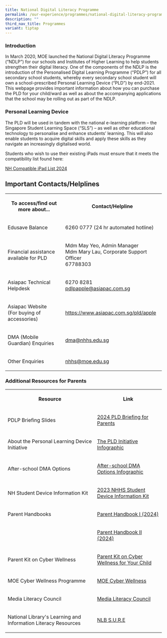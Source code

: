 ```yaml
---
title: National Digital Literacy Programme
permalink: /our-experience/programmes/national-digital-literacy-programme/
description: ""
third_nav_title: Programmes
variant: tiptap
---
```

<h3>Introduction</h3><p>In March 2020, MOE launched the National Digital Literacy Programme (“NDLP”) for our schools and Institutes of Higher Learning to help students strengthen their digital literacy. One of the components of the NDLP is the introduction of the Personalised Digital Learning Programme (“PDLP”) for all secondary school students, whereby every secondary school student will own a school-prescribed Personal Learning Device (“PLD”) by end-2021. This webpage provides important information about how you can purchase the PLD for your child/ward as well as about the accompanying applications that the school may be rolling out as part of the NDLP.</p><h3>Personal Learning Device</h3><p>The PLD will be used in tandem with the national e-learning platform – the Singapore Student Learning Space (“SLS”) – as well as other educational technology to personalise and enhance students’ learning. This will also enable students to acquire digital skills and apply these skills as they navigate an increasingly digitalised world.</p><p>Students who wish to use their existing iPads must ensure that it meets the compatibility list found here:</p><p><a href="/files/PDLP/NH_Compatible_iPad_List___2024.pdf" rel="noopener noreferrer nofollow" target="_blank">NH Compatible iPad List 2024</a></p><h2>Important Contacts/Helplines</h2><table><tbody><tr><th rowspan="1" colspan="1"><p>To access/find out more about...</p></th><th rowspan="1" colspan="1"><p>Contact/Helpline</p></th></tr><tr><td rowspan="1" colspan="1"><p>Edusave Balance</p></td><td rowspan="1" colspan="1"><p>6260 0777 (24 hr automated hotline)</p></td></tr><tr><td rowspan="1" colspan="1"><p>Financial assistance available for PLD</p></td><td rowspan="1" colspan="1"><p>Mdm May Yeo, Admin Manager<br>Mdm Mary Lau, Corporate Support Officer<br>67788303</p></td></tr><tr><td rowspan="1" colspan="1"><p>Asiapac Technical Helpdesk</p></td><td rowspan="1" colspan="1"><p>6270 8281<br><a href="mailto:pdlpapple@asiapac.com.sg" rel="noopener noreferrer nofollow" target="_blank">pdlpapple@asiapac.com.sg</a><br></p></td></tr><tr><td rowspan="1" colspan="1"><p>Asiapac Website<br>(For buying of accessories)</p></td><td rowspan="1" colspan="1"><p><a href="https://www.asiapac.com.sg/pld/apple" rel="noopener noreferrer nofollow" target="_blank">https://www.asiapac.com.sg/pld/apple</a><br></p></td></tr><tr><td rowspan="1" colspan="1"><p>DMA (Mobile Guardian) Enquiries</p></td><td rowspan="1" colspan="1"><p><a href="mailto:dma@nhhs.edu.sg" rel="noopener noreferrer nofollow" target="_blank">dma@nhhs.edu.sg</a></p></td></tr><tr><td rowspan="1" colspan="1"><p>Other Enquiries</p></td><td rowspan="1" colspan="1"><p><a href="mailto:nhhs@moe.edu.sg" rel="noopener noreferrer nofollow" target="_blank">nhhs@moe.edu.sg</a></p></td></tr></tbody></table><h3>Additional Resources for Parents</h3><table><tbody><tr><th rowspan="1" colspan="1"><p>Resource</p></th><th rowspan="1" colspan="1"><p>Link</p></th></tr><tr><td rowspan="1" colspan="1"><p>PDLP Briefing Slides</p></td><td rowspan="1" colspan="1"><p><a href="/files/PDLP/Briefing_for_Parents__PDLP__2024.pdf" rel="noopener noreferrer nofollow" target="_blank">2024 PLD Briefing for Parents</a></p></td></tr><tr><td rowspan="1" colspan="1"><p>About the Personal Learning Device Initiative</p></td><td rowspan="1" colspan="1"><p><a href="/files/PDLP/Infographic_on_the_PLD_Initiative_2024.pdf" rel="noopener noreferrer nofollow" target="_blank">The PLD Initiative Infographic</a></p></td></tr><tr><td rowspan="1" colspan="1"><p>After-school DMA Options</p></td><td rowspan="1" colspan="1"><p><a href="/files/PDLP/Infographic_on_DMA_Options_2024.pdf" rel="noopener noreferrer nofollow" target="_blank">After-school DMA Options Infographic</a></p></td></tr><tr><td rowspan="1" colspan="1"><p>NH Student Device Information Kit</p></td><td rowspan="1" colspan="1"><p><a href="/files/PDLP/NHHS%20Student%20Device%20Information%20Kit%202023.pdf" rel="noopener noreferrer nofollow" target="_blank">2023 NHHS Student Device Information Kit</a></p></td></tr><tr><td rowspan="1" colspan="1"><p>Parent Handbooks</p></td><td rowspan="1" colspan="1"><p><a href="/files/PDLP/Parent_Handbook__I__2024.pdf" rel="noopener noreferrer nofollow" target="_blank">Parent Handbook I (2024)</a></p></td></tr><tr><td rowspan="1" colspan="1"><p></p></td><td rowspan="1" colspan="1"><p><a href="/files/PDLP/Parent_Handbook__II__2024.pdf" rel="noopener noreferrer nofollow" target="_blank">Parent Handbook II (2024)</a></p></td></tr><tr><td rowspan="1" colspan="1"><p>Parent Kit on Cyber Wellness</p></td><td rowspan="1" colspan="1"><p><a href="https://go.gov.sg/moe-cyber-wellness" rel="noopener noreferrer nofollow" target="_blank">Parent Kit on Cyber Wellness for Your Child</a></p></td></tr><tr><td rowspan="1" colspan="1"><p>MOE Cyber Wellness Programme</p></td><td rowspan="1" colspan="1"><p><a href="https://www.moe.gov.sg/programmes/cyber-wellness/" rel="noopener noreferrer nofollow" target="_blank">MOE Cyber Wellness</a></p></td></tr><tr><td rowspan="1" colspan="1"><p>Media Literacy Council</p></td><td rowspan="1" colspan="1"><p><a href="https://go.gov.sg/better-internet-sg" rel="noopener noreferrer nofollow" target="_blank">Media Literacy Council</a></p></td></tr><tr><td rowspan="1" colspan="1"><p>National Library's Learning and Information Literacy Resources</p></td><td rowspan="1" colspan="1"><p><a href="https://sure.nlb.gov.sg/" rel="noopener noreferrer nofollow" target="_blank">NLB S.U.R.E</a></p></td></tr></tbody></table><p></p>